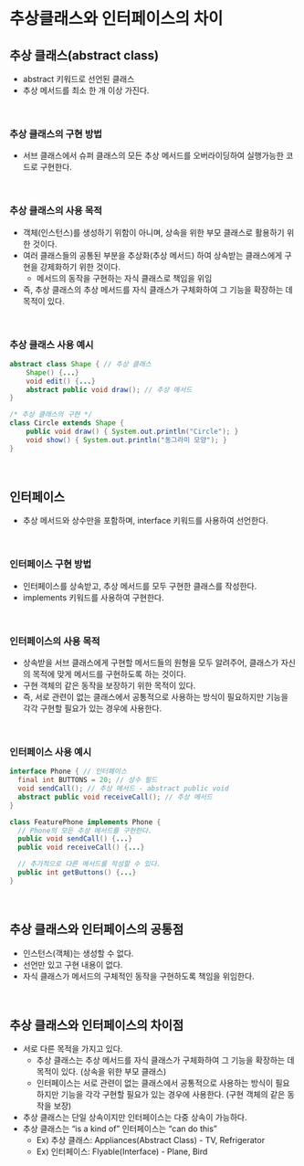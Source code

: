 # 추상클래스와 인터페이스의 차이

## 추상 클래스(abstract class)
- abstract 키워드로 선언된 클래스
- 추상 메서드를 최소 한 개 이상 가진다.

<br/>

### 추상 클래스의 구현 방법
- 서브 클래스에서 슈퍼 클래스의 모든 추상 메서드를 오버라이딩하여 실행가능한 코드로 구현한다.

<br/>

### 추상 클래스의 사용 목적
- 객체(인스턴스)를 생성하기 위함이 아니며, 상속을 위한 부모 클래스로 활용하기 위한 것이다.
- 여러 클래스들의 공통된 부분을 추상화(추상 메서드) 하여 상속받는 클래스에게 구현을 강제화하기 위한 것이다. 
    - 메서드의 동작을 구현하는 자식 클래스로 책임을 위임
- 즉, 추상 클래스의 추상 메서드를 자식 클래스가 구체화하여 그 기능을 확장하는 데 목적이 있다.


<br/>

### 추상 클래스 사용 예시
```java
abstract class Shape { // 추상 클래스
    Shape() {...}
    void edit() {...}
    abstract public void draw(); // 추상 메서드
}
```

```java
/* 추상 클래스의 구현 */
class Circle extends Shape {
    public void draw() { System.out.println("Circle"); } 
    void show() { System.out.println("동그라미 모양"); }
}
```

<br/>

## 인터페이스
- 추상 메서드와 상수만을 포함하며, interface 키워드를 사용하여 선언한다.

<br/>

### 인터페이스 구현 방법
- 인터페이스를 상속받고, 추상 메서드를 모두 구현한 클래스를 작성한다.
- implements 키워드를 사용하여 구현한다.

<br/>

### 인터페이스의 사용 목적
- 상속받을 서브 클래스에게 구현할 메서드들의 원형을 모두 알려주어, 클래스가 자신의 목적에 맞게 메서드를 구현하도록 하는 것이다.
- 구현 객체의 같은 동작을 보장하기 위한 목적이 있다.
- 즉, 서로 관련이 없는 클래스에서 공통적으로 사용하는 방식이 필요하지만 기능을 각각 구현할 필요가 있는 경우에 사용한다.

<br/>

### 인터페이스 사용 예시
```java
interface Phone { // 인터페이스
  final int BUTTONS = 20; // 상수 필드 
  void sendCall(); // 추상 메서드 - abstract public void
  abstract public void receiveCall(); // 추상 메서드
}
```

```java
class FeaturePhone implements Phone {
  // Phone의 모든 추상 메서드를 구현한다.
  public void sendCall() {...}
  public void receiveCall() {...}

  // 추가적으로 다른 메서드를 작성할 수 있다.
  public int getButtons() {...}
}
```

<br/>

## 추상 클래스와 인터페이스의 공통점
- 인스턴스(객체)는 생성할 수 없다.
- 선언만 있고 구현 내용이 없다.
- 자식 클래스가 메서드의 구체적인 동작을 구현하도록 책임을 위임한다.

<br/>

## 추상 클래스와 인터페이스의 차이점
- 서로 다른 목적을 가지고 있다.
  - 추상 클래스는 추상 메서드를 자식 클래스가 구체화하여 그 기능을 확장하는 데 목적이 있다. (상속을 위한 부모 클래스)
  - 인터페이스는 서로 관련이 없는 클래스에서 공통적으로 사용하는 방식이 필요하지만 기능을 각각 구현할 필요가 있는 경우에 사용한다. (구현 객체의 같은 동작을 보장)
- 추상 클래스는 단일 상속이지만 인터페이스는 다중 상속이 가능하다.
- 추상 클래스는 “is a kind of” 인터페이스는 “can do this”
  - Ex) 추상 클래스: Appliances(Abstract Class) - TV, Refrigerator
  - Ex) 인터페이스: Flyable(Interface) - Plane, Bird